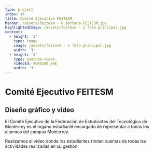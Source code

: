 ```yaml
---
type: project
index: 14
title: Comité Ejecutivo FEITESM
banner: /assets/feitesm - 0 portada FEITESM.jpg
highlightedImage: /assets/feitesm - 1 foto principal.jpg
content:
  - height: '2'
    type: image
    image: /assets/feitesm - 1 foto principal.jpg
    width: '3'
  - height: '2'
    type: youtube-video
    videoId: kmX0ZGU_e4E
    width: '3'
---
```

# Comité Ejecutivo FEITESM

## Diseño gráfico y video

El Comité Ejecutivo de la Federación de Estudiantes del Tecnológico de Monterrey es el órgano estudiantil encargado de representar a todos los alumnos del campus Monterrey.

Realizamos el video donde los estudiantes rinden cuentas de todas las actividades realizadas en su gestión.
